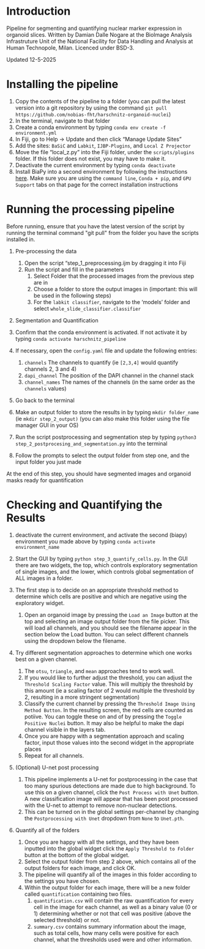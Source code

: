 # Introduction

Pipeline for segmenting and quantifying nuclear marker expression in organoid slices.
Written by Damian Dalle Nogare at the BioImage Analysis Infrastruture Unit of the National Facility for Data Handling and Analysis at Human Technopole, Milan. Licenced under BSD-3.

Updated 12-5-2025

# Installing the pipeline

1. Copy the contents of the pipeline to a folder (you can pull the latest version into a git repository by using the command `git pull https://github.com/nobias-fht/harschnitz-organoid-nuclei`)
2. In the terminal, navigate to that folder
3. Create a conda environment by typing
`conda env create -f environment.yml`
4. In Fiji, go to Help → Update and then click “Manage Update Sites”
5. Add the sites: `BaSiC` and `Labkit`,  `IJBP-Plugins`, and `Local Z Projector`
6. Move the file “local_z.py” into the Fiji folder, under the `scripts/plugins` folder. If this folder does not exist, you may have to make it.
7. Deactivate the current environment by typing `conda deactivate`
8. Install BiaPy into a second environment by following the instructions [here](https://biapy.readthedocs.io/en/latest/get_started/installation.html). Make sure you are using the `command line`, `Conda + pip`, and `GPU Support` tabs on that page for the correct installation instructions


# Running the processing pipeline

Before running, ensure that you have the latest version of the script by running the terminal command "git pull" from the folder you have the scripts installed in.

1. Pre-processing the data
    1. Open the script “step_1_preprocessing.ijm by dragging it into Fiji
    2. Run the script and fill in the parameters 
        1. Select Folder that the processed images from the previous step are in
        2. Choose a folder to store the output images in (important: this will be used in the following steps)
        3. For the `labkit classifier`, navigate to the ‘models’ folder and select `whole_slide_classifier.classifier`
        
2. Segmentation and Quantification
3. Confirm that the conda environment is activated. If not activate it by typing `conda activate harschnitz_pipeline`
4. If necessary, open the `config.yaml` file and update the following entries:
    1. `channels` The channels to quantify (ie `[2,3,4]` would quantify channels 2, 3 and 4)
    2. `dapi_channel` The position of the DAPI channel in the channel stack
    3. `channel_names` The names of the channels (in the same order as the `channels` values)

5. Go back to the terminal
6. Make an output folder to store the results in by typing `mkdir folder_name` (ie `mkdir step_2_output)` (you can also make this folder using the file manager GUI in your OS)
7. Run the script postprocessing and segmentation step by typing `python3 step_2_postprocesing_and_segmentation.py` into the terminal
8. Follow the prompts to select the output folder from step one, and the input folder you just made

At the end of this step, you should have segmented images and organoid masks ready for quantification

# Checking and Quantifying the Results

1. deactivate the current environment, and activate the second (biapy) environment you made above by typing `conda activate environment_name`
2. Start the GUI by typing `python step_3_quantify_cells.py`. In the GUI there are two widgets, the top, which controls exploratory segmentation of single images, and the lower, which controls global segmentation of ALL images in a folder.
3. The first step is to decide on an appropriate threshold method to determine which cells are positive and which are negative using the exploratory widget.
    1. Open an organoid image by pressing the `Load an Image` button at the top and selecting an image output folder from the file picker. This will load all channels, and you should see the filename appear in the section below the Load button. You can select different channels using the dropdown below the filename.
4. Try different segmentation approaches to determine which one works best on a given channel.
    1. The `otsu`, `triangle`, and `mean` approaches tend to work well. 
    2. If you would like to further adjust the threshold, you can adjust the `Threshold Scaling Factor` value. This will multiply the threshold by this amount (ie a scaling factor of 2 would multiple the threshold by 2, resulting in a more stringent segmentation)
    3. Classify the current channel by pressing the `Threshold Image Using Method Button`. In the resulting screen, the red cells are counted as potiive. You can toggle these on and of by pressing the `Toggle Positive Nuclei` button. It may also be helpful to make the dapi channel visible in the layers tab. 
    4. Once you are happy with a segmentation approach and scaling factor, input those values into the second widget in the appropriate places 
    5. Repeat for all channels.

5. (Optional) U-net post processing
    1. This pipeline implements a U-net for postprocessing in the case that too many spurious detections are made due to high background. To use this on a given channel, click the `Post Process with Unet` button. A new classification image will appear that has been post processed with the U-net to attempt to remove non-nuclear detections.
    2. This can be turned on in the global settings per-channel by changing the `Postprocessing with Unet` dropdown from `None` to `Unet.pth`.

6. Quantify all of the folders 
    1. Once you are happy with all the settings, and they have been inputted into the global widget click the `Apply Threshold to Folder` button at the bottom of the global widget.
    2. Select the output folder from step 2 above, which contains all of the output folders for each image, and click OK.
    3. The pipeline will quantify all of the images  in this folder according to the settings you have chosen. 
    4. Within the output folder for each image, there will be a new folder called `quantification` containing two files.
        1. `quantification.csv` will contain the raw quantification for every cell in the image for each channel, as well as a binary value (0 or 1) determining whether or not that cell was positive (above the selected threshold) or not.
        2. `summary.csv` contains summary information about the image, such as total cells, how many cells were positive for each channel, what the thresholds used were and other information.
